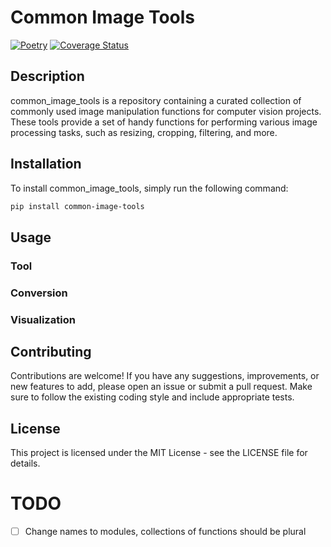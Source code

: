 # Common Image Tools

[![Poetry](https://img.shields.io/endpoint?url=https://python-poetry.org/badge/v0.json)](https://python-poetry.org/)
[![Coverage Status](/reports/coverage/coverage-badge.svg?dummy=8484744)](./reports/coverage/index.html)


## Description

common_image_tools is a repository containing a curated collection of commonly used image manipulation functions for
computer vision projects. These tools provide a set of handy functions for performing various image processing tasks,
such as resizing, cropping, filtering, and more.

## Installation

To install common_image_tools, simply run the following command:

```bash
pip install common-image-tools
```

## Usage

### Tool

### Conversion

### Visualization

## Contributing

Contributions are welcome! If you have any suggestions, improvements, or new features to add, please open an issue or
submit a pull request. Make sure to follow the existing coding style and include appropriate tests.

## License

This project is licensed under the MIT License - see the LICENSE file for details.

# TODO

- [ ] Change names to modules, collections of functions should be plural
